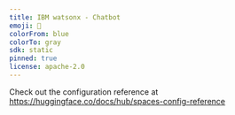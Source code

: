 ```yaml
---
title: IBM watsonx - Chatbot
emoji: 🤖
colorFrom: blue
colorTo: gray
sdk: static
pinned: true
license: apache-2.0
---
```


Check out the configuration reference at https://huggingface.co/docs/hub/spaces-config-reference
